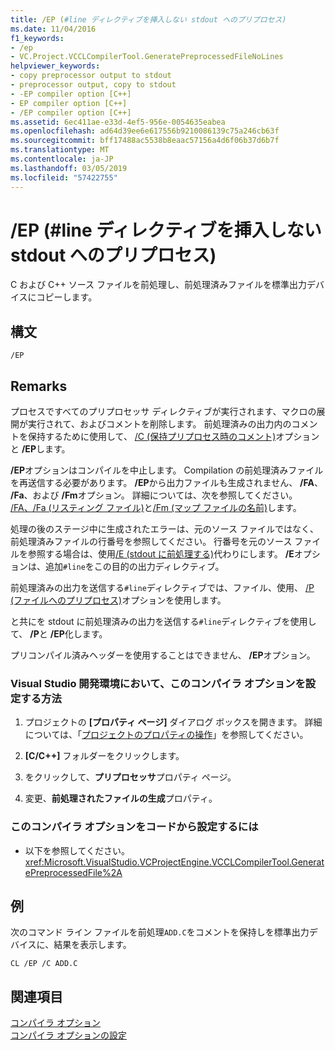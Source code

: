 ```yaml
---
title: /EP (#line ディレクティブを挿入しない stdout へのプリプロセス)
ms.date: 11/04/2016
f1_keywords:
- /ep
- VC.Project.VCCLCompilerTool.GeneratePreprocessedFileNoLines
helpviewer_keywords:
- copy preprocessor output to stdout
- preprocessor output, copy to stdout
- -EP compiler option [C++]
- EP compiler option [C++]
- /EP compiler option [C++]
ms.assetid: 6ec411ae-e33d-4ef5-956e-0054635eabea
ms.openlocfilehash: ad64d39ee6e617556b9210086139c75a246cb63f
ms.sourcegitcommit: bff17488ac5538b8eaac57156a4d6f06b37d6b7f
ms.translationtype: MT
ms.contentlocale: ja-JP
ms.lasthandoff: 03/05/2019
ms.locfileid: "57422755"
---
```

# <a name="ep-preprocess-to-stdout-without-line-directives"></a>/EP (#line ディレクティブを挿入しない stdout へのプリプロセス)

C および C++ ソース ファイルを前処理し、前処理済みファイルを標準出力デバイスにコピーします。

## <a name="syntax"></a>構文

```
/EP
```

## <a name="remarks"></a>Remarks

プロセスですべてのプリプロセッサ ディレクティブが実行されます、マクロの展開が実行されて、およびコメントを削除します。 前処理済みの出力内のコメントを保持するために使用して、 [/C (保持プリプロセス時のコメント)](../../build/reference/c-preserve-comments-during-preprocessing.md)オプションと **/EP**します。

**/EP**オプションはコンパイルを中止します。 Compilation の前処理済みファイルを再送信する必要があります。 **/EP**から出力ファイルも生成されません、 **/FA**、 **/Fa**、および **/Fm**オプション。 詳細については、次を参照してください。 [/FA、/Fa (リスティング ファイル)](../../build/reference/fa-fa-listing-file.md)と[/Fm (マップ ファイルの名前)](../../build/reference/fm-name-mapfile.md)します。

処理の後のステージ中に生成されたエラーは、元のソース ファイルではなく、前処理済みファイルの行番号を参照してください。 行番号を元のソース ファイルを参照する場合は、使用[/E (stdout に前処理する)](../../build/reference/e-preprocess-to-stdout.md)代わりにします。 **/E**オプションは、追加`#line`をこの目的の出力ディレクティブ。

前処理済みの出力を送信する`#line`ディレクティブでは、ファイル、使用、 [/P (ファイルへのプリプロセス)](../../build/reference/p-preprocess-to-a-file.md)オプションを使用します。

と共にを stdout に前処理済みの出力を送信する`#line`ディレクティブを使用して、 **/P**と **/EP**化します。

プリコンパイル済みヘッダーを使用することはできません、 **/EP**オプション。

### <a name="to-set-this-compiler-option-in-the-visual-studio-development-environment"></a>Visual Studio 開発環境において、このコンパイラ オプションを設定する方法

1. プロジェクトの **[プロパティ ページ]** ダイアログ ボックスを開きます。 詳細については、「[プロジェクトのプロパティの操作](../../ide/working-with-project-properties.md)」を参照してください。

1. **[C/C++]** フォルダーをクリックします。

1. をクリックして、**プリプロセッサ**プロパティ ページ。

1. 変更、**前処理されたファイルの生成**プロパティ。

### <a name="to-set-this-compiler-option-programmatically"></a>このコンパイラ オプションをコードから設定するには

- 以下を参照してください。<xref:Microsoft.VisualStudio.VCProjectEngine.VCCLCompilerTool.GeneratePreprocessedFile%2A>

## <a name="example"></a>例

次のコマンド ライン ファイルを前処理`ADD.C`をコメントを保持しを標準出力デバイスに、結果を表示します。

```
CL /EP /C ADD.C
```

## <a name="see-also"></a>関連項目

[コンパイラ オプション](../../build/reference/compiler-options.md)<br/>
[コンパイラ オプションの設定](../../build/reference/setting-compiler-options.md)
